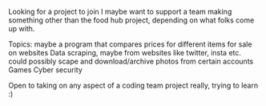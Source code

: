Looking for a project to join
I maybe want to support a team making something other than the food hub project, depending on what folks come up with.

Topics:
maybe a program that compares prices for different items for sale on websites
Data scraping, maybe from websites like twitter, insta etc. could possibly scape and download/archive  photos from certain accounts 
Games
Cyber security

Open to taking on any aspect of a coding team project really, trying to learn :) 
